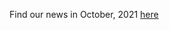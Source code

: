 Find our news in October, 2021 [here](https://drive.google.com/file/d/1AZKVF0m4fRIFqu982pLdseEbeqfZCFQm/view?usp=drive_link)
